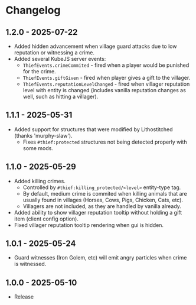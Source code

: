 # Changelog

## 1.2.0 - 2025-07-22
- Added hidden advancement when village guard attacks due to low reputation or witnessing a crime.
- Added several KubeJS server events:
  - `ThiefEvents.crimeCommited` - fired when a player would be punished for the crime.
  - `ThiefEvents.giftGiven` - fired when player gives a gift to the villager.
  - `ThiefEvents.reputationLevelChanged` - fired when villager reputation level with entity is changed (includes vanilla reputation changes as well, such as hitting a villager).

## 1.1.1 - 2025-05-31
- Added support for structures that were modified by Lithostitched (thanks 'murphy-slaw').
  - Fixes `#thief:protected` structures not being detected properly with some mods.

## 1.1.0 - 2025-05-29
- Added killing crimes.
  - Controlled by `#thief:killing_protected/<level>` entity-type tag.
  - By default, medium crime is commited when killing animals that are usually found in villages (Horses, Cows, Pigs, Chicken, Cats, etc).
  - Villagers are not included, as they are handled by vanilla already.
- Added ability to show villager reputation tooltip without holding a gift item (client config option). 
- Fixed villager reputation tooltip rendering when gui is hidden. 

## 1.0.1 - 2025-05-24
- Guard witnesses (Iron Golem, etc) will emit angry particles when crime is witnessed.

## 1.0.0 - 2025-05-10
- Release